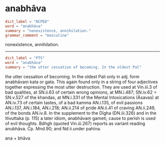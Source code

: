 # anabhāva

``` toml
dict_label = "NCPED"
word = "anabhāva"
summary = "nonexistence, annihilation."
grammar_comment = "masculine"
```

nonexistence, annihilation.

--------------------

``` toml
dict_label = "PTS"
word = "anabhāva"
summary = "the utter cessation of becoming. In the oldest Pal"
```

the utter cessation of becoming. In the oldest Pali only in adj. form anabhāvaṃ kata or gata. This again found only in a string of four adjectives together expressing the most utter destruction. They are used at Vin.iii.3 of bad qualities, at SN.ii.63 of certain wrong opinions, at MN.i.487; SN.iv.62 = SN.v.527 of the khandas, at MN.i.331 of the Mental Intoxications (Āsavas) at AN.iv.73 of certain tastes, of a bad kamma AN.i.135, of evil passions AN.i.137, AN.i.184, AN.i.218; AN.ii.214 of pride AN.ii.41 of craving AN.ii.249, of the bonds AN.iv.8. In the supplement to the Dīgha (DN.iii.326) and in the Itivuttaka (p. 115) a later idiom, anabhāvaṃ gameti, cause to perish is used of evil thoughts. Bdhgh (quoted Vin.iii.267) reports as variant reading anubhāva. Cp. Mnd.90; and Nd ii.under pahīna.

ana \+ bhāva

